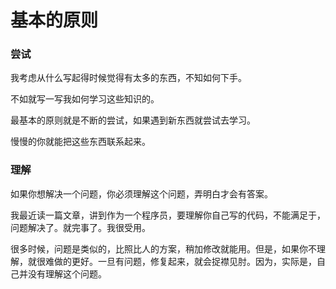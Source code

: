 # 基本的原则


### 尝试


我考虑从什么写起得时候觉得有太多的东西，不知如何下手。

不如就写一写我如何学习这些知识的。

最基本的原则就是不断的尝试，如果遇到新东西就尝试去学习。

慢慢的你就能把这些东西联系起来。

### 理解

如果你想解决一个问题，你必须理解这个问题，弄明白才会有答案。

我最近读一篇文章，讲到作为一个程序员，要理解你自己写的代码，不能满足于，问题解决了。就完事了。我很受用。

很多时候，问题是类似的，比照比人的方案，稍加修改就能用。但是，如果你不理解，就很难做的更好。一旦有问题，修复起来，就会捉襟见肘。因为，实际是，自己并没有理解这个问题。

